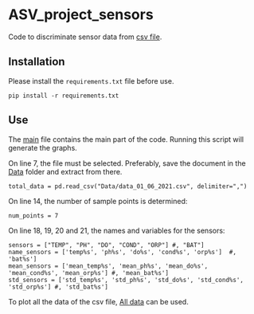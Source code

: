 # ASV_project_sensors

Code to discriminate sensor data from [csv file](Data/data_01_06_2021.csv).

## Installation

Please install the ```requirements.txt``` file before use.

```
pip install -r requirements.txt
```

## Use

The [main](main.py) file contains the main part of the code. Running this script will generate the graphs.


On line 7, the file must be selected. Preferably, save the document in the [Data](Data) folder and extract from there.

```
total_data = pd.read_csv("Data/data_01_06_2021.csv", delimiter=",")
```


On line 14, the number of sample points is determined:

```
num_points = 7
```


On line 18, 19, 20 and 21, the names and variables for the sensors:

```
sensors = ["TEMP", "PH", "DO", "COND", "ORP"] #, "BAT"]
name_sensors = ['temp%s', 'ph%s', 'do%s', 'cond%s', 'orp%s']  #, 'bat%s']
mean_sensors = ['mean_temp%s', 'mean_ph%s', 'mean_do%s', 'mean_cond%s', 'mean_orp%s'] #, 'mean_bat%s']
std_sensors = ['std_temp%s', 'std_ph%s', 'std_do%s', 'std_cond%s', 'std_orp%s'] #, 'std_bat%s']
```



To plot all the data of the csv file, [All data](Data_scripts/all_data.py) can be used.
